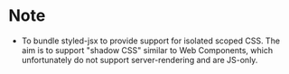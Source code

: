 Note
===

* To bundle styled-jsx to provide support for isolated scoped CSS. The aim is to support "shadow CSS" similar to Web Components, which unfortunately do not support server-rendering and are JS-only.

